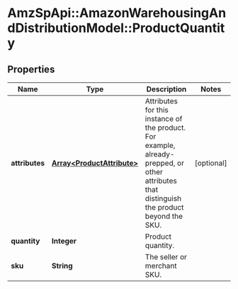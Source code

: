 # AmzSpApi::AmazonWarehousingAndDistributionModel::ProductQuantity

## Properties
Name | Type | Description | Notes
------------ | ------------- | ------------- | -------------
**attributes** | [**Array&lt;ProductAttribute&gt;**](ProductAttribute.md) | Attributes for this instance of the product. For example, already-prepped, or other attributes that distinguish the product beyond the SKU. | [optional] 
**quantity** | **Integer** | Product quantity. | 
**sku** | **String** | The seller or merchant SKU. | 

